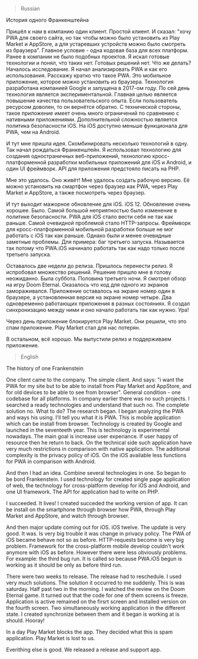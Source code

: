 > Russian

История одного Франкенштейна


Пришёл к нам в компанию один клиент. Простой клиент. И сказал: "хочу PWA для своего сайта, но так чтобы можно было установить из Play Market и AppStore, а для устаревших устройств можно было смотреть из браузера". Главное условие - одна кодовая база для всех платформ.
Ранее в компании не было подобных проектов. Я искал готовые технологии и понял, что таких нет. Готовых решений нет. Что же делать?
Началось исследование. Я начал анализировать PWA и как его использования. Расскажу кратко что такое PWA. Это мобильное приложение, которое можно установить из браузера. Технология разработана компанией Google и запущена в 2017-ом году. По сей день технология является экспериментальной. Главная целью является повышение качества пользовательского опыта. Если пользователь ресурсом доволен, то он вернётся обратно. С технической стороны, такое приложение имеет очень много ограничений по сравнению с нативными приложениями. Дополнительной сложностью является политика безопасности iOS. На iOS доступно меньше функционала для PWA, чем на Android.

И тут мне пришла идея. Скомбинировать несколько технологий в одну. Так начал рождаться Франкенштейн. 
Я использовал технологию для создания одностраничных веб-приложений, технологию кросс-платформенной разработки мобильных приложений для iOS и Android, и один UI фреймворк. API для приложения предстояло писать на PHP.

Мне это удалось. Оно живёт! Мне удалось создать рабочую версию. Её можно установить на смартфон через браузер как PWA, через Play Market и AppStore, а также посмотреть через браузер. 

И тут выходит мажорное обновление для iOS. iOS 12. Обновление очень хорошее. Было. Самой большой неприятностью было изменение в политике безопасности. PWA для iOS стало вести себя не так как раньше. 
Самой очевидной проблемой стало HTTP-запросы. Фреймворк для кросс-платформенной мобильной разработки больше не мог работать с iOS так как раньше. Однако были и менее очевидные заметные проблемы. Для примера: баг третьего запуска. Называется так потому что PWA.iOS начинало работать так как надо только после третьего запуска.

Оставалось две недели до релиза. Пришлось перенести релиз. Я испробовал множество решений. Решение пришло мне в голову неожиданно. Была суббота. Половина третьего ночи. Я смотрел обзор на игру Doom Eternal. Оказалось что код для одного из экранов замораживался. Приложение оставалось на экране номер один в браузере, а установленная версия на экране номер четыре. Два одновременно работающих приложения в разных состояниях. Я создал синхронизацию между ними и оно начало работать так как нужно. Ура!

Через день приложение блокируется Play Market. Они решили, что это спам приложение. Play Market стал для нас потерян. 

В остальном, всё хорошо. Мы выпустили релиз и поддерживаем приложение. 


> English

The history of one Frankenstein

One client came to the company. The simple client. And says: "i want the PWA for my site but to be able to install from Play Market and AppStore, and for old devices to be able to see from browser". General condition - one codebase for all platforms.
In company earlier there was no such projects. I searched a ready technologies and understand that such no. The complete solution no. What to do?
The research began. I began analyzing the PWA and ways his using. I'll tell you what it is PWA. This is mobile application which can be install from browser. Technology is created by Google and launched in the seventeeth year. This is technology is experimental nowadays. The main goal is increase user experiance. If user happy of resource then he return to back. On the technical side such application have very much restrictions in comparison with native application. The additional complexity is the privacy policy of iOS. On the iOS available less functions for PWA in comparison with Android. 

And then I had an idea. Combine several technologies in one. So began to be bord Frankenstein.
I used technology for created single page application of web, the technology for cross-platform develop for iOS and Android, and one UI framework. The API for application had to write on PHP.

I succeeded. It lives! I created succeded the working version of app. It can be install on the smartphone through browser how PWA, through Play Market and AppStore, and watch through browser. 

And then major update coming out for iOS. iOS twelve. The update is very good. It was. Is very big trouble it was change in privacy policy. The PWA of iOS became behave not so as before. 
HTTP-requests become is very big problem. Framework for the cross-platform mobile develop couldn't work anymore with iOS as before. However there were less obviously problems. For example: the third bug run.
It is called so because PWA.iOS begun is working as it should be only as before third run.

There were two weeks to release. The release had to reschedule. I used very much solutions. The solution it occurred to me suddenly. This is was saturday. Half past two in the morning. I watched the review on the Doom Eternal game. It turned out that the code for one of them screens is freeze. Application is active remained on the firsrt screen and installed version on the fourth screen. Two simultaneously working application in the different state. I created synchronize between them and it began is working at is should. Hooray!

In a day Play Market blocks the app. They decided what this is spam application. Play Market is lost to us.

Everithing else is good. We released a release and support app.